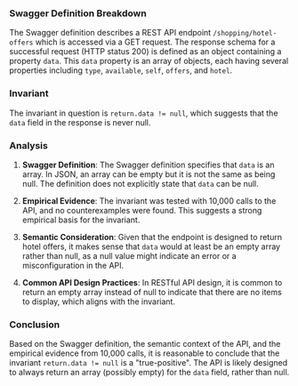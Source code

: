 ### Swagger Definition Breakdown

The Swagger definition describes a REST API endpoint `/shopping/hotel-offers` which is accessed via a GET request. The response schema for a successful request (HTTP status 200) is defined as an object containing a property `data`. This `data` property is an array of objects, each having several properties including `type`, `available`, `self`, `offers`, and `hotel`.

### Invariant

The invariant in question is `return.data != null`, which suggests that the `data` field in the response is never null.

### Analysis

1. **Swagger Definition**: The Swagger definition specifies that `data` is an array. In JSON, an array can be empty but it is not the same as being null. The definition does not explicitly state that `data` can be null.

2. **Empirical Evidence**: The invariant was tested with 10,000 calls to the API, and no counterexamples were found. This suggests a strong empirical basis for the invariant.

3. **Semantic Consideration**: Given that the endpoint is designed to return hotel offers, it makes sense that `data` would at least be an empty array rather than null, as a null value might indicate an error or a misconfiguration in the API.

4. **Common API Design Practices**: In RESTful API design, it is common to return an empty array instead of null to indicate that there are no items to display, which aligns with the invariant.

### Conclusion

Based on the Swagger definition, the semantic context of the API, and the empirical evidence from 10,000 calls, it is reasonable to conclude that the invariant `return.data != null` is a "true-positive". The API is likely designed to always return an array (possibly empty) for the `data` field, rather than null.
